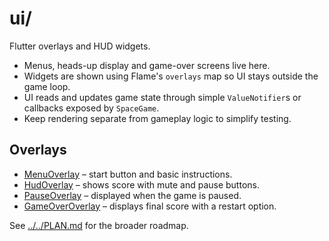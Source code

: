 # ui/

Flutter overlays and HUD widgets.

- Menus, heads-up display and game-over screens live here.
- Widgets are shown using Flame's `overlays` map so UI stays outside the
  game loop.
- UI reads and updates game state through simple `ValueNotifier`s or
  callbacks exposed by `SpaceGame`.
- Keep rendering separate from gameplay logic to simplify testing.

## Overlays

- [MenuOverlay](menu_overlay.md) – start button and basic instructions.
- [HudOverlay](hud_overlay.md) – shows score with mute and pause buttons.
- [PauseOverlay](pause_overlay.md) – displayed when the game is paused.
- [GameOverOverlay](game_over_overlay.md) – displays final score with a restart option.

See [../../PLAN.md](../../PLAN.md) for the broader roadmap.

